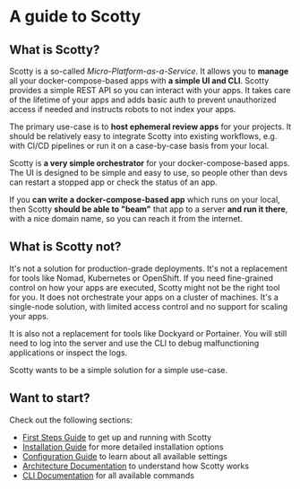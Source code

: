 # A guide to Scotty


## What is Scotty?

Scotty is a so-called *Micro-Platform-as-a-Service*. It allows you to **manage** all your
docker-compose-based apps with **a simple UI and CLI**. Scotty provides a simple
REST API so you can interact with your apps. It takes care of the lifetime
of your apps and adds basic auth to prevent unauthorized access if needed and
instructs robots to not index your apps.

The primary use-case is to **host ephemeral review apps** for your projects. It
should be relatively easy to integrate Scotty into existing workflows,
e.g. with CI/CD pipelines or run it on a case-by-case basis from your local.

Scotty is **a very simple orchestrator** for your docker-compose-based apps. The UI
is designed to be simple and easy to use, so people other than devs can restart
a stopped app or check the status of an app.

If you **can write a docker-compose-based app** which runs on your local, then
Scotty **should be able to "beam"** that app to a server **and run it there**, with a
nice domain name, so you can reach it from the internet.

## What is Scotty not?

It's not a solution for production-grade deployments. It's not a replacement for
tools like Nomad, Kubernetes or OpenShift. If you need fine-grained control on
how your apps are executed, Scotty might not be the right tool for you.
It does not orchestrate your apps on a cluster of machines.
It's a single-node solution, with limited access control and no support for
scaling your apps.

It is also not a replacement for tools like Dockyard or Portainer. You
will still need to log into the server and use the CLI to debug malfunctioning
applications or inspect the logs.

Scotty wants to be a simple solution for a simple use-case.

## Want to start?

Check out the following sections:

* [First Steps Guide](first-steps.md) to get up and running with Scotty
* [Installation Guide](installation.md) for more detailed installation options
* [Configuration Guide](configuration.md) to learn about all available settings
* [Architecture Documentation](architecture.md) to understand how Scotty works
* [CLI Documentation](cli.md) for all available commands
